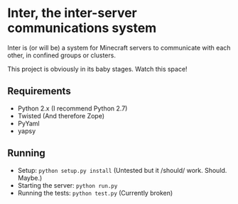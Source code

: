 Inter, the inter-server communications system
=============================================

Inter is (or will be) a system for Minecraft servers to communicate with each other, in confined groups or clusters.

This project is obviously in its baby stages. Watch this space!

Requirements
------------

* Python 2.x (I recommend Python 2.7)
* Twisted (And therefore Zope)
* PyYaml
* yapsy

Running
-------

* Setup: ```python setup.py install``` (Untested but it /should/ work. Should. Maybe.)
* Starting the server: ```python run.py```
* Running the tests: ```python test.py``` (Currently broken)
